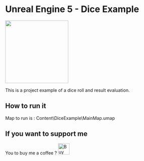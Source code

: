 # Unreal Engine 5 - Dice Example

<img src="https://raw.githubusercontent.com/fcazalet/UE5_DiceExample/DiceTest1.gif" width="200" height="200">

This is a project example of a dice roll and result evaluation.

## How to run it

Map to run is : Content\DiceExample\MainMap.umap




## If you want to support me

You to buy me a coffee ?
<a href='https://ko-fi.com/J3J2COV54' target='_blank'><img height='36' style='border:0px;height:36px;' src='https://cdn.ko-fi.com/cdn/kofi3.png?v=3' border='0' alt='Buy Me a Coffee' /></a>